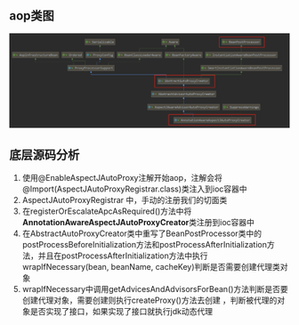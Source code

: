 ## aop类图

![](https://raw.githubusercontent.com/itlixudong/Image/main/img/20210228204235.png)

## 底层源码分析

1. 使用@EnableAspectJAutoProxy注解开始aop，注解会将@Import(AspectJAutoProxyRegistrar.class)类注入到ioc容器中
2. AspectJAutoProxyRegistrar 中，手动的注册我们的切面类
3. 在registerOrEscalateApcAsRequired()方法中将**AnnotationAwareAspectJAutoProxyCreator**类注册到ioc容器中
4. 在AbstractAutoProxyCreator类中重写了BeanPostProcessor类中的postProcessBeforeInitialization方法和postProcessAfterInitialization方法，并且在postProcessAfterInitialization方法中执行wrapIfNecessary(bean, beanName, cacheKey)判断是否需要创建代理类对象
5. wrapIfNecessary中调用getAdvicesAndAdvisorsForBean()方法判断是否要创建代理对象，需要创建则执行createProxy()方法去创建 ，判断被代理的对象是否实现了接口，如果实现了接口就执行jdk动态代理